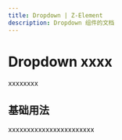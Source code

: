 ```yaml
---
title: Dropdown | Z-Element
description: Dropdown 组件的文档
---
```


# Dropdown xxxx
xxxxxxxx

## 基础用法
xxxxxxxxxxxxxxxxxxxxxxx

<preview path="../demo/Dropdown/Basic.vue" title="基础用法" description="Dropdown 组件的基础用法"></preview>

  